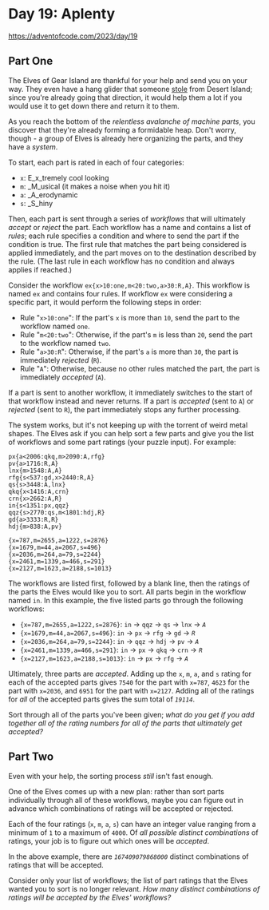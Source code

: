 # Day 19: Aplenty

<https://adventofcode.com/2023/day/19>

## Part One

The Elves of Gear Island are thankful for your help and send you on your way. They even have a hang glider that someone [stole](9)
from Desert Island; since you're already going that direction, it would help them a lot if you would use it to get down there and
return it to them.

As you reach the bottom of the _relentless avalanche of machine parts_, you discover that they're already forming a formidable
heap. Don't worry, though - a group of Elves is already here organizing the parts, and they have a _system_.

To start, each part is rated in each of four categories:

- `x`: E_x_tremely cool looking
- `m`: \_M_usical (it makes a noise when you hit it)
- `a`: \_A_erodynamic
- `s`: \_S_hiny

Then, each part is sent through a series of _workflows_ that will ultimately _accept_ or _reject_ the part. Each workflow has a
name and contains a list of _rules_; each rule specifies a condition and where to send the part if the condition is true. The
first rule that matches the part being considered is applied immediately, and the part moves on to the destination described by
the rule. (The last rule in each workflow has no condition and always applies if reached.)

Consider the workflow `ex{x>10:one,m<20:two,a>30:R,A}`. This workflow is named `ex` and contains four rules. If workflow `ex` were
considering a specific part, it would perform the following steps in order:

- Rule "`x>10:one`": If the part's `x` is more than `10`, send the part to the workflow named `one`.
- Rule "`m<20:two`": Otherwise, if the part's `m` is less than `20`, send the part to the workflow named `two`.
- Rule "`a>30:R`": Otherwise, if the part's `a` is more than `30`, the part is immediately _rejected_ (`R`).
- Rule "`A`": Otherwise, because no other rules matched the part, the part is immediately _accepted_ (`A`).

If a part is sent to another workflow, it immediately switches to the start of that workflow instead and never returns. If a part
is _accepted_ (sent to `A`) or _rejected_ (sent to `R`), the part immediately stops any further processing.

The system works, but it's not keeping up with the torrent of weird metal shapes. The Elves ask if you can help sort a few parts
and give you the list of workflows and some part ratings (your puzzle input). For example:

    px{a<2006:qkq,m>2090:A,rfg}
    pv{a>1716:R,A}
    lnx{m>1548:A,A}
    rfg{s<537:gd,x>2440:R,A}
    qs{s>3448:A,lnx}
    qkq{x<1416:A,crn}
    crn{x>2662:A,R}
    in{s<1351:px,qqz}
    qqz{s>2770:qs,m<1801:hdj,R}
    gd{a>3333:R,R}
    hdj{m>838:A,pv}

    {x=787,m=2655,a=1222,s=2876}
    {x=1679,m=44,a=2067,s=496}
    {x=2036,m=264,a=79,s=2244}
    {x=2461,m=1339,a=466,s=291}
    {x=2127,m=1623,a=2188,s=1013}

The workflows are listed first, followed by a blank line, then the ratings of the parts the Elves would like you to sort. All
parts begin in the workflow named `in`. In this example, the five listed parts go through the following workflows:

- `{x=787,m=2655,a=1222,s=2876}`: `in` -> `qqz` -> `qs` -> `lnx` -> _`A`_
- `{x=1679,m=44,a=2067,s=496}`: `in` -> `px` -> `rfg` -> `gd` -> _`R`_
- `{x=2036,m=264,a=79,s=2244}`: `in` -> `qqz` -> `hdj` -> `pv` -> _`A`_
- `{x=2461,m=1339,a=466,s=291}`: `in` -> `px` -> `qkq` -> `crn` -> _`R`_
- `{x=2127,m=1623,a=2188,s=1013}`: `in` -> `px` -> `rfg` -> _`A`_

Ultimately, three parts are _accepted_. Adding up the `x`, `m`, `a`, and `s` rating for each of the accepted parts gives `7540`
for the part with `x=787`, `4623` for the part with `x=2036`, and `6951` for the part with `x=2127`. Adding all of the ratings for
_all_ of the accepted parts gives the sum total of _`19114`_.

Sort through all of the parts you've been given; _what do you get if you add together all of the rating numbers for all of the
parts that ultimately get accepted?_

## Part Two

Even with your help, the sorting process _still_ isn't fast enough.

One of the Elves comes up with a new plan: rather than sort parts individually through all of these workflows, maybe you can
figure out in advance which combinations of ratings will be accepted or rejected.

Each of the four ratings (`x`, `m`, `a`, `s`) can have an integer value ranging from a minimum of `1` to a maximum of `4000`. Of
_all possible distinct combinations_ of ratings, your job is to figure out which ones will be _accepted_.

In the above example, there are _`167409079868000`_ distinct combinations of ratings that will be accepted.

Consider only your list of workflows; the list of part ratings that the Elves wanted you to sort is no longer relevant. _How many
distinct combinations of ratings will be accepted by the Elves' workflows?_
